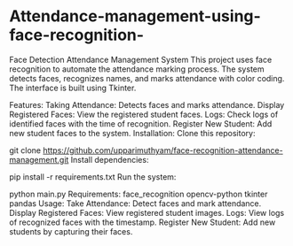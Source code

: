 # Attendance-management-using-face-recognition-
Face Detection Attendance Management System
This project uses face recognition to automate the attendance marking process. The system detects faces, recognizes names, and marks attendance with color coding. The interface is built using Tkinter.

Features:
Taking Attendance: Detects faces and marks attendance.
Display Registered Faces: View the registered student faces.
Logs: Check logs of identified faces with the time of recognition.
Register New Student: Add new student faces to the system.
Installation:
Clone this repository:

git clone https://github.com/upparimuthyam/face-recognition-attendance-management.git
Install dependencies:

pip install -r requirements.txt
Run the system:

python main.py
Requirements:
face_recognition
opencv-python
tkinter
pandas
Usage:
Take Attendance: Detect faces and mark attendance.
Display Registered Faces: View registered student images.
Logs: View logs of recognized faces with the timestamp.
Register New Student: Add new students by capturing their faces.
